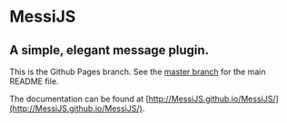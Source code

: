 # MessiJS

## A simple, elegant message plugin.

This is the Github Pages branch. See the [master branch](https://github.com/MessiJS/MessiJS/) for the main README file.

The documentation can be found at [http://MessiJS.github.io/MessiJS/](http://MessiJS.github.io/MessiJS/).
